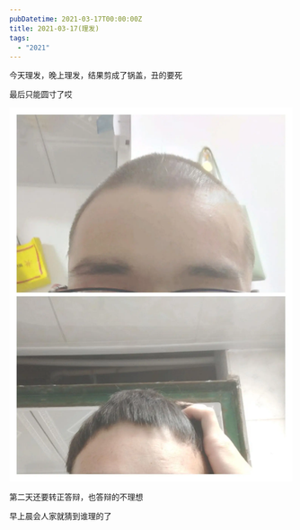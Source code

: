 ```yaml
---
pubDatetime: 2021-03-17T00:00:00Z
title: 2021-03-17(理发)
tags:
  - "2021"
---
```


今天理发，晚上理发，结果剪成了锅盖，丑的要死

最后只能圆寸了哎

![](../../img/6904315-b95099015680033b.jpg)

第二天还要转正答辩，也答辩的不理想

早上晨会人家就猜到谁理的了

